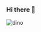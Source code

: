 ### Hi there 👋
![dino](https://user-images.githubusercontent.com/40672673/185155897-910a13e7-bf13-40bb-b5ca-4c04008cf40e.gif)
